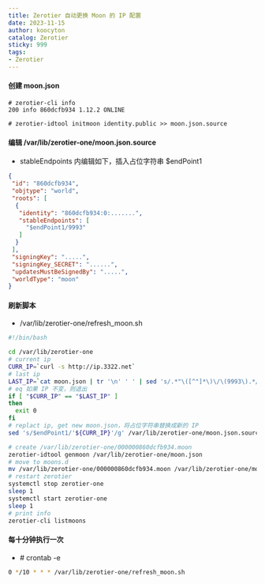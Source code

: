 ```yaml
---
title: Zerotier 自动更换 Moon 的 IP 配置
date: 2023-11-15
author: koocyton
catalog: Zerotier
sticky: 999
tags:
- Zerotier
---
```


#### 创建 moon.json

```text
# zerotier-cli info
200 info 860dcfb934 1.12.2 ONLINE

# zerotier-idtool initmoon identity.public >> moon.json.source
```

#### 编辑 /var/lib/zerotier-one/moon.json.source

* stableEndpoints 内编辑如下，插入占位字符串 $endPoint1

```JSON
{
 "id": "860dcfb934",
 "objtype": "world",
 "roots": [
  {
   "identity": "860dcfb934:0:.......",
   "stableEndpoints": [
     "$endPoint1/9993"
   ]
  }
 ],
 "signingKey": ".....",
 "signingKey_SECRET": "......",
 "updatesMustBeSignedBy": ".....",
 "worldType": "moon"
}
```

#### 刷新脚本

* /var/lib/zerotier-one/refresh_moon.sh

```bash
#!/bin/bash

cd /var/lib/zerotier-one
# current ip
CURR_IP=`curl -s http://ip.3322.net`
# last ip
LAST_IP=`cat moon.json | tr '\n' ' ' | sed 's/.*"\([^"]*\)\/\(9993\).*/\1/g'`
# eq 如果 IP 不变，则退出
if [ "$CURR_IP" == "$LAST_IP" ]
then
  exit 0
fi
# replact ip, get new moon.json，将占位字符串替换成新的 IP
sed 's/$endPoint1/'${CURR_IP}'/g' /var/lib/zerotier-one/moon.json.source > /var/lib/zerotier-one/moon.json

# create /var/lib/zerotier-one/000000860dcfb934.moon
zerotier-idtool genmoon /var/lib/zerotier-one/moon.json
# move to moons.d
mv /var/lib/zerotier-one/000000860dcfb934.moon /var/lib/zerotier-one/moons.d/
# restart zerotier
systemctl stop zerotier-one
sleep 1
systemctl start zerotier-one
sleep 1
# print info
zerotier-cli listmoons
```

#### 每十分钟执行一次

* \# crontab -e

```bash
0 */10 * * * /var/lib/zerotier-one/refresh_moon.sh
```
